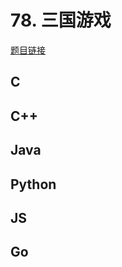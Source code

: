 # 78. 三国游戏

[题目链接](https://kamacoder.com/problempage.php?pid=1118)

## C

## C++

## Java

## Python

## JS

## Go
